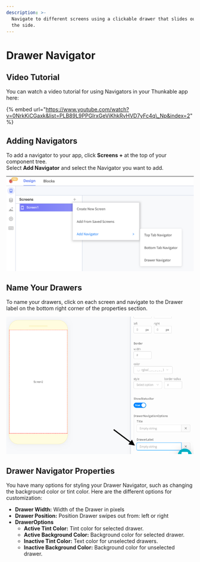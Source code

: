 ```yaml
---
description: >-
  Navigate to different screens using a clickable drawer that slides out from
  the side.
---
```


# Drawer Navigator

## Video Tutorial

You can watch a video tutorial for using Navigators in your Thunkable app here:

{% embed url="https://www.youtube.com/watch?v=0NrkKiCGaxk&list=PLB89L9PPGIrxGeViKhkRvHVD7yFc4q\_Np&index=2" %}

## Adding Navigators

To add a navigator to your app, click **Screens +** at the top of your component tree.   
Select **Add Navigator** and select the Navigator you want to add.

![](.gitbook/assets/screen-shot-2021-04-08-at-5.06.23-pm.png)



## Name Your Drawers

To name your drawers, click on each screen and navigate to the Drawer label on the bottom right corner of the properties section. 

![](.gitbook/assets/image%20%2859%29.png)

## Drawer Navigator Properties

You have many options for styling your Drawer Navigator, such as changing the background color or tint color. Here are the different options for customization:

* **Drawer Width:** Width of the Drawer in pixels
* **Drawer Position:** Position Drawer swipes out from: left or right
* **DrawerOptions**
  * **Active Tint Color:** Tint color for selected drawer. 
  * **Active Background Color:** Background color for selected drawer.
  * **Inactive Tint Color:** Text color for unselected drawers. 
  * **Inactive Background Color:** Background color for unselected drawer. 

